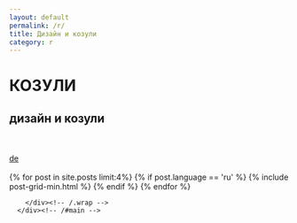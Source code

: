 ```yaml
---
layout: default
permalink: /r/
title: Дизайн и козули
category: r
---
```


<div class="page-lead" style="background-image:url(/images/teaser.jpg)">
      <div class="wrap page-lead-content">
        <h1>КОЗУЛИ</h1>
        <h2>дизайн и козули</h2>
        <br/><br/>
        <a href="/" class="btn-i18n" hreflang="de">de</a>
      </div><!-- /.page-lead-content -->
</div><!-- /.page-lead -->

<div id="main" role="main">
        <div class="wrap">
        
<br/>
<div class="tiles">
{% for post in site.posts limit:4%}
	{% if post.language == 'ru' %}
		{% include post-grid-min.html %}
	{% endif %}
{% endfor %}
</div><!-- /.tiles -->  


        </div><!-- /.wrap -->
      </div><!-- /#main -->

